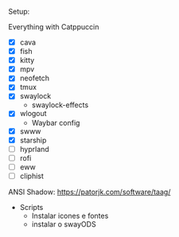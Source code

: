 Setup:

Everything with Catppuccin

- [x] cava
- [x] fish
- [x] kitty
- [x] mpv
- [x] neofetch
- [x] tmux
- [x] swaylock
  - swaylock-effects
- [x] wlogout
  - Waybar config
- [x] swww
- [x] starship
- [ ] hyprland
- [ ] rofi
- [ ] eww
- [ ] cliphist

ANSI Shadow: https://patorjk.com/software/taag/

- Scripts
  - Instalar icones e fontes
  - instalar o swayODS

